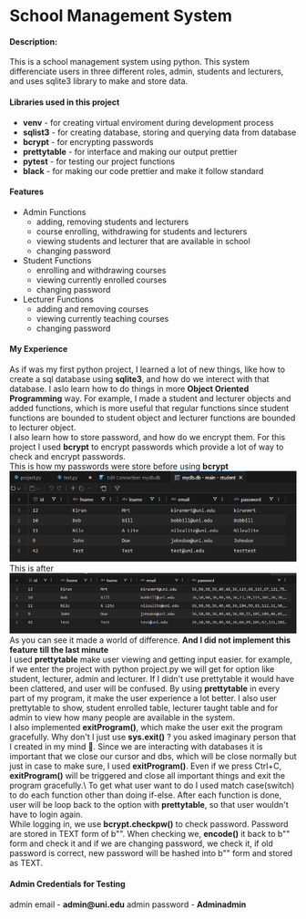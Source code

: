# School Management System
#### Description:
This is a school management system using python. This system differenciate users in three different roles, admin, students and lecturers, and uses sqlite3 library to make and store data.

#### Libraries used in this project
+ __venv__ - for creating virtual enviroment during development process
+ __sqlist3__ - for creating database, storing and querying data from database
+ __bcrypt__ - for encrypting passwords
+ __prettytable__ - for interface and making our output prettier
+ __pytest__ - for testing our project functions
+ __black__ - for making our code prettier and make it follow standard


#### Features
+ Admin Functions
    - adding, removing students and lecturers
    - course enrolling, withdrawing for students and lecturers 
    - viewing students and lecturer that are available in school
    - changing password
+ Student Functions
    - enrolling and withdrawing courses
    - viewing currently enrolled courses
    - changing password
+ Lecturer Functions
    - adding and removing courses
    - viewing currently teaching courses
    - changing password


#### My Experience
As if was my first python project, I learned a lot of new things, like how to create a sql database using __sqlite3__, and how do we interect with that database. I aslo learn how to do things in more __Object Oriented Programming__ way. For example, I made a student and lecturer objects and added functions, which is more useful that regular functions since student functions are bounded to student object and lecturer functions are bounded to lecturer object.\
I also learn how to store password, and how do we encrypt them. For this project I used __bcrypt__ to encrypt passwords which provide a lot of way to check and encrypt passwords.\
This is how my passwords were store before using __bcrypt__
![passwords with no encryption](withoutbcrypt.png)
This is after
![passwords with encryption](withbcrypt.png)
As you can see it made a world of difference. __And I did not implement this feature till the last minute__\
I used __prettytable__ make user viewing and getting input easier. for example, if we enter the project with python project.py we will get for option like student, lecturer, admin and lecturer. If I didn't use prettytable it would have been clattered, and user will be confused. By using __prettytable__ in every part of my program, it make the user experience a lot better. I also user prettytable to show, student enrolled table, lecturer taught table and for admin to view how many people are available in the system.\
I also implemented __exitProgram()__, which make the user exit the program gracefully. Why don't I just use __sys.exit()__ ? you asked imaginary person that I created in my mind 🙂. Since we are interacting with databases it is important that we close our cursor and dbs, which will be close normally but just in case to make sure, I used __exitProgram()__. Even if we press Ctrl+C, __exitProgram()__ will be triggered and close all important things and exit the program gracefully.\ 
To get what user want to do I used match case(switch) to do each function other than doing if-else. After each function is done, user will be loop back to the option with __prettytable__, so that user wouldn't have to login again.\
While logging in, we use __bcrypt.checkpw()__ to check password. Password are stored in TEXT form of b"". When checking we, __encode()__ it back to b"" form and check it and if we are changing password, we check it, if old password is correct, new password will be hashed into b"" form and stored as TEXT.

#### Admin Credentials for Testing
admin email - __admin@uni.edu__
admin password - __Adminadmin__
